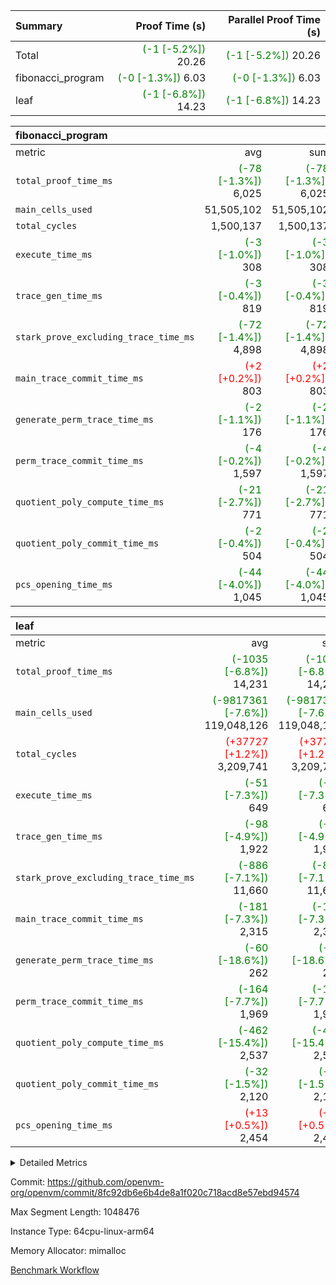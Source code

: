 | Summary | Proof Time (s) | Parallel Proof Time (s) |
|:---|---:|---:|
| Total | <span style='color: green'>(-1 [-5.2%])</span> 20.26 | <span style='color: green'>(-1 [-5.2%])</span> 20.26 |
| fibonacci_program | <span style='color: green'>(-0 [-1.3%])</span> 6.03 | <span style='color: green'>(-0 [-1.3%])</span> 6.03 |
| leaf | <span style='color: green'>(-1 [-6.8%])</span> 14.23 | <span style='color: green'>(-1 [-6.8%])</span> 14.23 |


| fibonacci_program |||||
|:---|---:|---:|---:|---:|
|metric|avg|sum|max|min|
| `total_proof_time_ms ` | <span style='color: green'>(-78 [-1.3%])</span> 6,025 | <span style='color: green'>(-78 [-1.3%])</span> 6,025 | <span style='color: green'>(-78 [-1.3%])</span> 6,025 | <span style='color: green'>(-78 [-1.3%])</span> 6,025 |
| `main_cells_used     ` |  51,505,102 |  51,505,102 |  51,505,102 |  51,505,102 |
| `total_cycles        ` |  1,500,137 |  1,500,137 |  1,500,137 |  1,500,137 |
| `execute_time_ms     ` | <span style='color: green'>(-3 [-1.0%])</span> 308 | <span style='color: green'>(-3 [-1.0%])</span> 308 | <span style='color: green'>(-3 [-1.0%])</span> 308 | <span style='color: green'>(-3 [-1.0%])</span> 308 |
| `trace_gen_time_ms   ` | <span style='color: green'>(-3 [-0.4%])</span> 819 | <span style='color: green'>(-3 [-0.4%])</span> 819 | <span style='color: green'>(-3 [-0.4%])</span> 819 | <span style='color: green'>(-3 [-0.4%])</span> 819 |
| `stark_prove_excluding_trace_time_ms` | <span style='color: green'>(-72 [-1.4%])</span> 4,898 | <span style='color: green'>(-72 [-1.4%])</span> 4,898 | <span style='color: green'>(-72 [-1.4%])</span> 4,898 | <span style='color: green'>(-72 [-1.4%])</span> 4,898 |
| `main_trace_commit_time_ms` | <span style='color: red'>(+2 [+0.2%])</span> 803 | <span style='color: red'>(+2 [+0.2%])</span> 803 | <span style='color: red'>(+2 [+0.2%])</span> 803 | <span style='color: red'>(+2 [+0.2%])</span> 803 |
| `generate_perm_trace_time_ms` | <span style='color: green'>(-2 [-1.1%])</span> 176 | <span style='color: green'>(-2 [-1.1%])</span> 176 | <span style='color: green'>(-2 [-1.1%])</span> 176 | <span style='color: green'>(-2 [-1.1%])</span> 176 |
| `perm_trace_commit_time_ms` | <span style='color: green'>(-4 [-0.2%])</span> 1,597 | <span style='color: green'>(-4 [-0.2%])</span> 1,597 | <span style='color: green'>(-4 [-0.2%])</span> 1,597 | <span style='color: green'>(-4 [-0.2%])</span> 1,597 |
| `quotient_poly_compute_time_ms` | <span style='color: green'>(-21 [-2.7%])</span> 771 | <span style='color: green'>(-21 [-2.7%])</span> 771 | <span style='color: green'>(-21 [-2.7%])</span> 771 | <span style='color: green'>(-21 [-2.7%])</span> 771 |
| `quotient_poly_commit_time_ms` | <span style='color: green'>(-2 [-0.4%])</span> 504 | <span style='color: green'>(-2 [-0.4%])</span> 504 | <span style='color: green'>(-2 [-0.4%])</span> 504 | <span style='color: green'>(-2 [-0.4%])</span> 504 |
| `pcs_opening_time_ms ` | <span style='color: green'>(-44 [-4.0%])</span> 1,045 | <span style='color: green'>(-44 [-4.0%])</span> 1,045 | <span style='color: green'>(-44 [-4.0%])</span> 1,045 | <span style='color: green'>(-44 [-4.0%])</span> 1,045 |

| leaf |||||
|:---|---:|---:|---:|---:|
|metric|avg|sum|max|min|
| `total_proof_time_ms ` | <span style='color: green'>(-1035 [-6.8%])</span> 14,231 | <span style='color: green'>(-1035 [-6.8%])</span> 14,231 | <span style='color: green'>(-1035 [-6.8%])</span> 14,231 | <span style='color: green'>(-1035 [-6.8%])</span> 14,231 |
| `main_cells_used     ` | <span style='color: green'>(-9817361 [-7.6%])</span> 119,048,126 | <span style='color: green'>(-9817361 [-7.6%])</span> 119,048,126 | <span style='color: green'>(-9817361 [-7.6%])</span> 119,048,126 | <span style='color: green'>(-9817361 [-7.6%])</span> 119,048,126 |
| `total_cycles        ` | <span style='color: red'>(+37727 [+1.2%])</span> 3,209,741 | <span style='color: red'>(+37727 [+1.2%])</span> 3,209,741 | <span style='color: red'>(+37727 [+1.2%])</span> 3,209,741 | <span style='color: red'>(+37727 [+1.2%])</span> 3,209,741 |
| `execute_time_ms     ` | <span style='color: green'>(-51 [-7.3%])</span> 649 | <span style='color: green'>(-51 [-7.3%])</span> 649 | <span style='color: green'>(-51 [-7.3%])</span> 649 | <span style='color: green'>(-51 [-7.3%])</span> 649 |
| `trace_gen_time_ms   ` | <span style='color: green'>(-98 [-4.9%])</span> 1,922 | <span style='color: green'>(-98 [-4.9%])</span> 1,922 | <span style='color: green'>(-98 [-4.9%])</span> 1,922 | <span style='color: green'>(-98 [-4.9%])</span> 1,922 |
| `stark_prove_excluding_trace_time_ms` | <span style='color: green'>(-886 [-7.1%])</span> 11,660 | <span style='color: green'>(-886 [-7.1%])</span> 11,660 | <span style='color: green'>(-886 [-7.1%])</span> 11,660 | <span style='color: green'>(-886 [-7.1%])</span> 11,660 |
| `main_trace_commit_time_ms` | <span style='color: green'>(-181 [-7.3%])</span> 2,315 | <span style='color: green'>(-181 [-7.3%])</span> 2,315 | <span style='color: green'>(-181 [-7.3%])</span> 2,315 | <span style='color: green'>(-181 [-7.3%])</span> 2,315 |
| `generate_perm_trace_time_ms` | <span style='color: green'>(-60 [-18.6%])</span> 262 | <span style='color: green'>(-60 [-18.6%])</span> 262 | <span style='color: green'>(-60 [-18.6%])</span> 262 | <span style='color: green'>(-60 [-18.6%])</span> 262 |
| `perm_trace_commit_time_ms` | <span style='color: green'>(-164 [-7.7%])</span> 1,969 | <span style='color: green'>(-164 [-7.7%])</span> 1,969 | <span style='color: green'>(-164 [-7.7%])</span> 1,969 | <span style='color: green'>(-164 [-7.7%])</span> 1,969 |
| `quotient_poly_compute_time_ms` | <span style='color: green'>(-462 [-15.4%])</span> 2,537 | <span style='color: green'>(-462 [-15.4%])</span> 2,537 | <span style='color: green'>(-462 [-15.4%])</span> 2,537 | <span style='color: green'>(-462 [-15.4%])</span> 2,537 |
| `quotient_poly_commit_time_ms` | <span style='color: green'>(-32 [-1.5%])</span> 2,120 | <span style='color: green'>(-32 [-1.5%])</span> 2,120 | <span style='color: green'>(-32 [-1.5%])</span> 2,120 | <span style='color: green'>(-32 [-1.5%])</span> 2,120 |
| `pcs_opening_time_ms ` | <span style='color: red'>(+13 [+0.5%])</span> 2,454 | <span style='color: red'>(+13 [+0.5%])</span> 2,454 | <span style='color: red'>(+13 [+0.5%])</span> 2,454 | <span style='color: red'>(+13 [+0.5%])</span> 2,454 |



<details>
<summary>Detailed Metrics</summary>

| group | num_segments | keygen_time_ms | commit_exe_time_ms |
| --- | --- | --- | --- |
| fibonacci_program | 1 | 356 | 6 | 

| group | air_name | quotient_deg | interactions | constraints |
| --- | --- | --- | --- | --- |
| fibonacci_program | AccessAdapterAir<16> | 2 | 5 | 14 | 
| fibonacci_program | AccessAdapterAir<2> | 2 | 5 | 14 | 
| fibonacci_program | AccessAdapterAir<32> | 2 | 5 | 14 | 
| fibonacci_program | AccessAdapterAir<4> | 2 | 5 | 14 | 
| fibonacci_program | AccessAdapterAir<64> | 2 | 5 | 14 | 
| fibonacci_program | AccessAdapterAir<8> | 2 | 5 | 14 | 
| fibonacci_program | BitwiseOperationLookupAir<8> | 2 | 2 | 4 | 
| fibonacci_program | MemoryMerkleAir<8> | 2 | 4 | 40 | 
| fibonacci_program | PersistentBoundaryAir<8> | 2 | 3 | 6 | 
| fibonacci_program | PhantomAir | 2 | 3 | 5 | 
| fibonacci_program | Poseidon2PeripheryAir<BabyBearParameters>, 1> | 2 | 1 | 286 | 
| fibonacci_program | ProgramAir | 1 | 1 | 4 | 
| fibonacci_program | RangeTupleCheckerAir<2> | 1 | 1 | 4 | 
| fibonacci_program | VariableRangeCheckerAir | 1 | 1 | 4 | 
| fibonacci_program | VmAirWrapper<Rv32BaseAluAdapterAir, BaseAluCoreAir<4, 8> | 2 | 19 | 43 | 
| fibonacci_program | VmAirWrapper<Rv32BaseAluAdapterAir, LessThanCoreAir<4, 8> | 2 | 17 | 39 | 
| fibonacci_program | VmAirWrapper<Rv32BaseAluAdapterAir, ShiftCoreAir<4, 8> | 2 | 23 | 90 | 
| fibonacci_program | VmAirWrapper<Rv32BranchAdapterAir, BranchEqualCoreAir<4> | 2 | 11 | 25 | 
| fibonacci_program | VmAirWrapper<Rv32BranchAdapterAir, BranchLessThanCoreAir<4, 8> | 2 | 13 | 41 | 
| fibonacci_program | VmAirWrapper<Rv32CondRdWriteAdapterAir, Rv32JalLuiCoreAir> | 2 | 10 | 22 | 
| fibonacci_program | VmAirWrapper<Rv32HintStoreAdapterAir, Rv32HintStoreCoreAir> | 2 | 15 | 17 | 
| fibonacci_program | VmAirWrapper<Rv32JalrAdapterAir, Rv32JalrCoreAir> | 2 | 16 | 20 | 
| fibonacci_program | VmAirWrapper<Rv32LoadStoreAdapterAir, LoadSignExtendCoreAir<4, 8> | 2 | 18 | 33 | 
| fibonacci_program | VmAirWrapper<Rv32LoadStoreAdapterAir, LoadStoreCoreAir<4> | 2 | 17 | 38 | 
| fibonacci_program | VmAirWrapper<Rv32MultAdapterAir, DivRemCoreAir<4, 8> | 2 | 25 | 88 | 
| fibonacci_program | VmAirWrapper<Rv32MultAdapterAir, MulHCoreAir<4, 8> | 2 | 24 | 38 | 
| fibonacci_program | VmAirWrapper<Rv32MultAdapterAir, MultiplicationCoreAir<4, 8> | 2 | 19 | 26 | 
| fibonacci_program | VmAirWrapper<Rv32RdWriteAdapterAir, Rv32AuipcCoreAir> | 2 | 11 | 15 | 
| fibonacci_program | VmConnectorAir | 2 | 3 | 9 | 
| leaf | AccessAdapterAir<2> | 4 | 5 | 12 | 
| leaf | AccessAdapterAir<4> | 4 | 5 | 12 | 
| leaf | AccessAdapterAir<8> | 4 | 5 | 12 | 
| leaf | FriReducedOpeningAir | 4 | 35 | 59 | 
| leaf | NativePoseidon2Air<BabyBearParameters>, 1> | 4 | 31 | 302 | 
| leaf | PhantomAir | 4 | 3 | 4 | 
| leaf | ProgramAir | 1 | 1 | 4 | 
| leaf | VariableRangeCheckerAir | 1 | 1 | 4 | 
| leaf | VmAirWrapper<BranchNativeAdapterAir, BranchEqualCoreAir<1> | 2 | 11 | 23 | 
| leaf | VmAirWrapper<JalNativeAdapterAir, JalCoreAir> | 4 | 7 | 6 | 
| leaf | VmAirWrapper<NativeAdapterAir<2, 0>, PublicValuesCoreAir> | 4 | 11 | 23 | 
| leaf | VmAirWrapper<NativeAdapterAir<2, 1>, FieldArithmeticCoreAir> | 4 | 15 | 23 | 
| leaf | VmAirWrapper<NativeLoadStoreAdapterAir<1>, NativeLoadStoreCoreAir<1> | 4 | 15 | 24 | 
| leaf | VmAirWrapper<NativeVectorizedAdapterAir<4>, FieldExtensionCoreAir> | 4 | 15 | 23 | 
| leaf | VmConnectorAir | 4 | 3 | 8 | 
| leaf | VolatileBoundaryAir | 4 | 4 | 16 | 

| group | air_name | idx | rows | prep_cols | perm_cols | main_cols | cells |
| --- | --- | --- | --- | --- | --- | --- | --- |
| leaf | AccessAdapterAir<2> | 0 | 524,288 |  | 16 | 11 | 14,155,776 | 
| leaf | AccessAdapterAir<4> | 0 | 262,144 |  | 16 | 13 | 7,602,176 | 
| leaf | AccessAdapterAir<8> | 0 | 65,536 |  | 16 | 17 | 2,162,688 | 
| leaf | FriReducedOpeningAir | 0 | 131,072 |  | 76 | 64 | 18,350,080 | 
| leaf | NativePoseidon2Air<BabyBearParameters>, 1> | 0 | 32,768 |  | 36 | 348 | 12,582,912 | 
| leaf | PhantomAir | 0 | 32,768 |  | 8 | 6 | 458,752 | 
| leaf | ProgramAir | 0 | 131,072 |  | 8 | 10 | 2,359,296 | 
| leaf | VariableRangeCheckerAir | 0 | 262,144 | 2 | 8 | 1 | 2,359,296 | 
| leaf | VmAirWrapper<BranchNativeAdapterAir, BranchEqualCoreAir<1> | 0 | 1,048,576 |  | 28 | 23 | 53,477,376 | 
| leaf | VmAirWrapper<JalNativeAdapterAir, JalCoreAir> | 0 | 131,072 |  | 12 | 10 | 2,883,584 | 
| leaf | VmAirWrapper<NativeAdapterAir<2, 0>, PublicValuesCoreAir> | 0 | 64 |  | 16 | 23 | 2,496 | 
| leaf | VmAirWrapper<NativeAdapterAir<2, 1>, FieldArithmeticCoreAir> | 0 | 2,097,152 |  | 20 | 30 | 104,857,600 | 
| leaf | VmAirWrapper<NativeLoadStoreAdapterAir<1>, NativeLoadStoreCoreAir<1> | 0 | 2,097,152 |  | 20 | 31 | 106,954,752 | 
| leaf | VmAirWrapper<NativeVectorizedAdapterAir<4>, FieldExtensionCoreAir> | 0 | 32,768 |  | 20 | 40 | 1,966,080 | 
| leaf | VmConnectorAir | 0 | 2 | 1 | 8 | 4 | 24 | 
| leaf | VolatileBoundaryAir | 0 | 524,288 |  | 8 | 11 | 9,961,472 | 

| group | air_name | segment | rows | prep_cols | perm_cols | main_cols | cells |
| --- | --- | --- | --- | --- | --- | --- | --- |
| fibonacci_program | AccessAdapterAir<8> | 0 | 64 |  | 24 | 17 | 2,624 | 
| fibonacci_program | BitwiseOperationLookupAir<8> | 0 | 65,536 | 3 | 8 | 2 | 655,360 | 
| fibonacci_program | MemoryMerkleAir<8> | 0 | 512 |  | 20 | 32 | 26,624 | 
| fibonacci_program | PersistentBoundaryAir<8> | 0 | 64 |  | 12 | 20 | 2,048 | 
| fibonacci_program | PhantomAir | 0 | 2 |  | 12 | 6 | 36 | 
| fibonacci_program | Poseidon2PeripheryAir<BabyBearParameters>, 1> | 0 | 256 |  | 8 | 300 | 78,848 | 
| fibonacci_program | ProgramAir | 0 | 4,096 |  | 8 | 10 | 73,728 | 
| fibonacci_program | RangeTupleCheckerAir<2> | 0 | 524,288 | 2 | 8 | 1 | 4,718,592 | 
| fibonacci_program | VariableRangeCheckerAir | 0 | 262,144 | 2 | 8 | 1 | 2,359,296 | 
| fibonacci_program | VmAirWrapper<Rv32BaseAluAdapterAir, BaseAluCoreAir<4, 8> | 0 | 1,048,576 |  | 80 | 36 | 121,634,816 | 
| fibonacci_program | VmAirWrapper<Rv32BaseAluAdapterAir, LessThanCoreAir<4, 8> | 0 | 524,288 |  | 40 | 37 | 40,370,176 | 
| fibonacci_program | VmAirWrapper<Rv32BaseAluAdapterAir, ShiftCoreAir<4, 8> | 0 | 2 |  | 52 | 53 | 210 | 
| fibonacci_program | VmAirWrapper<Rv32BranchAdapterAir, BranchEqualCoreAir<4> | 0 | 262,144 |  | 48 | 26 | 19,398,656 | 
| fibonacci_program | VmAirWrapper<Rv32BranchAdapterAir, BranchLessThanCoreAir<4, 8> | 0 | 8 |  | 56 | 32 | 704 | 
| fibonacci_program | VmAirWrapper<Rv32CondRdWriteAdapterAir, Rv32JalLuiCoreAir> | 0 | 131,072 |  | 44 | 18 | 8,126,464 | 
| fibonacci_program | VmAirWrapper<Rv32HintStoreAdapterAir, Rv32HintStoreCoreAir> | 0 | 4 |  | 36 | 26 | 248 | 
| fibonacci_program | VmAirWrapper<Rv32JalrAdapterAir, Rv32JalrCoreAir> | 0 | 16 |  | 36 | 28 | 1,024 | 
| fibonacci_program | VmAirWrapper<Rv32LoadStoreAdapterAir, LoadStoreCoreAir<4> | 0 | 32 |  | 72 | 40 | 3,584 | 
| fibonacci_program | VmAirWrapper<Rv32RdWriteAdapterAir, Rv32AuipcCoreAir> | 0 | 16 |  | 28 | 21 | 784 | 
| fibonacci_program | VmConnectorAir | 0 | 2 | 1 | 12 | 4 | 32 | 

| group | idx | trace_gen_time_ms | total_proof_time_ms | total_cycles | total_cells | stark_prove_excluding_trace_time_ms | quotient_poly_compute_time_ms | quotient_poly_commit_time_ms | perm_trace_commit_time_ms | pcs_opening_time_ms | main_trace_commit_time_ms | main_cells_used | generate_perm_trace_time_ms | execute_time_ms |
| --- | --- | --- | --- | --- | --- | --- | --- | --- | --- | --- | --- | --- | --- | --- |
| leaf | 0 | 1,922 | 14,231 | 3,209,741 | 340,134,360 | 11,660 | 2,537 | 2,120 | 1,969 | 2,454 | 2,315 | 119,048,126 | 262 | 649 | 

| group | segment | trace_gen_time_ms | total_proof_time_ms | total_cycles | total_cells | stark_prove_excluding_trace_time_ms | quotient_poly_compute_time_ms | quotient_poly_commit_time_ms | perm_trace_commit_time_ms | pcs_opening_time_ms | main_trace_commit_time_ms | main_cells_used | generate_perm_trace_time_ms | execute_time_ms |
| --- | --- | --- | --- | --- | --- | --- | --- | --- | --- | --- | --- | --- | --- | --- |
| fibonacci_program | 0 | 819 | 6,025 | 1,500,137 | 197,453,854 | 4,898 | 771 | 504 | 1,597 | 1,045 | 803 | 51,505,102 | 176 | 308 | 

</details>


Commit: https://github.com/openvm-org/openvm/commit/8fc92db6e6b4de8a1f020c718acd8e57ebd94574

Max Segment Length: 1048476

Instance Type: 64cpu-linux-arm64

Memory Allocator: mimalloc

[Benchmark Workflow](https://github.com/openvm-org/openvm/actions/runs/12706004017)
